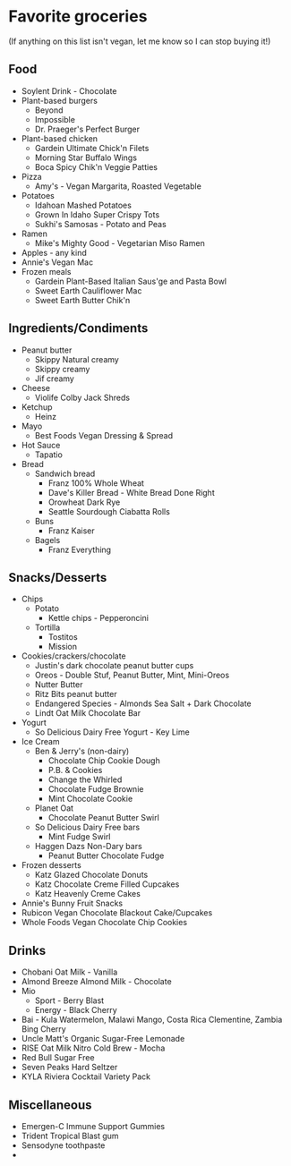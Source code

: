 # Favorite groceries
(If anything on this list isn't vegan, let me know so I can stop buying it!)

## Food
- Soylent Drink - Chocolate
- Plant-based burgers
	- Beyond
	- Impossible
	- Dr. Praeger's Perfect Burger
- Plant-based chicken
	- Gardein Ultimate Chick'n Filets
	- Morning Star Buffalo Wings
	- Boca Spicy Chik'n Veggie Patties
- Pizza
	- Amy's - Vegan Margarita, Roasted Vegetable
- Potatoes
	- Idahoan Mashed Potatoes
	- Grown In Idaho Super Crispy Tots
	- Sukhi's Samosas - Potato and Peas
- Ramen
	- Mike's Mighty Good - Vegetarian Miso Ramen
- Apples - any kind
- Annie's Vegan Mac
- Frozen meals
	- Gardein Plant-Based Italian Saus'ge and Pasta Bowl
	- Sweet Earth Cauliflower Mac
	- Sweet Earth Butter Chik'n


## Ingredients/Condiments
- Peanut butter
	- Skippy Natural creamy
	- Skippy creamy
	- Jif creamy
- Cheese
	- Violife Colby Jack Shreds
- Ketchup
	- Heinz
- Mayo
	- Best Foods Vegan Dressing & Spread
- Hot Sauce
	- Tapatio
- Bread
	- Sandwich bread
		- Franz 100% Whole Wheat
		- Dave's Killer Bread - White Bread Done Right
		- Orowheat Dark Rye
		- Seattle Sourdough Ciabatta Rolls
	- Buns
		- Franz Kaiser
	- Bagels
		- Franz Everything

## Snacks/Desserts
- Chips
	- Potato
		- Kettle chips - Pepperoncini
	- Tortilla
		- Tostitos
		- Mission
- Cookies/crackers/chocolate
	- Justin's dark chocolate peanut butter cups
	- Oreos - Double Stuf, Peanut Butter, Mint, Mini-Oreos
	- Nutter Butter
	- Ritz Bits peanut butter
	- Endangered Species - Almonds Sea Salt + Dark Chocolate
	- Lindt Oat Milk Chocolate Bar	
- Yogurt
	- So Delicious Dairy Free Yogurt - Key Lime
- Ice Cream
	- Ben & Jerry's (non-dairy)
		- Chocolate Chip Cookie Dough
		- P.B. & Cookies
		- Change the Whirled
		- Chocolate Fudge Brownie
		- Mint Chocolate Cookie
	- Planet Oat
		- Chocolate Peanut Butter Swirl
	- So Delicious Dairy Free bars
		- Mint Fudge Swirl
	- Haggen Dazs Non-Dary bars
		- Peanut Butter Chocolate Fudge
- Frozen desserts
	- Katz Glazed Chocolate Donuts
	- Katz Chocolate Creme Filled Cupcakes
	- Katz Heavenly Creme Cakes
- Annie's Bunny Fruit Snacks
- Rubicon Vegan Chocolate Blackout Cake/Cupcakes
- Whole Foods Vegan Chocolate Chip Cookies

## Drinks
- Chobani Oat Milk - Vanilla
- Almond Breeze Almond Milk - Chocolate
- Mio
	- Sport - Berry Blast
	- Energy - Black Cherry
- Bai - Kula Watermelon, Malawi Mango, Costa Rica Clementine, Zambia Bing Cherry
- Uncle Matt's Organic Sugar-Free Lemonade 
- RISE Oat Milk Nitro Cold Brew - Mocha
- Red Bull Sugar Free
- Seven Peaks Hard Seltzer
- KYLA Riviera Cocktail Variety Pack

## Miscellaneous
- Emergen-C Immune Support Gummies
- Trident Tropical Blast gum
- Sensodyne toothpaste
-
